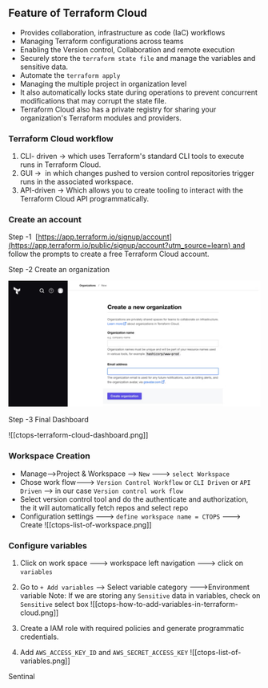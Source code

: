 
## Feature of Terraform Cloud 

* Provides collaboration, infrastructure as code (IaC) workflows
* Managing Terraform configurations across teams
* Enabling the Version control, Collaboration and remote execution
* Securely store the `terraform state file` and manage the variables and sensitive data.
* Automate the `terraform apply`
*  Managing the multiple project in organization level 
*  It also automatically locks state during operations to prevent concurrent modifications that may corrupt the state file.
* Terraform Cloud also has a private registry for sharing your organization's Terraform modules and providers.

### Terraform Cloud workflow 

1. CLI- driven -> which uses Terraform's standard CLI tools to execute runs in Terraform Cloud.
2. GUI ->  in which changes pushed to version control repositories trigger runs in the associated workspace.
3. API-driven -> Which allows you to create tooling to interact with the Terraform Cloud API programmatically.

### Create an account

Step -1  [https://app.terraform.io/signup/account](https://app.terraform.io/public/signup/account?utm_source=learn) and follow the prompts to create a free Terraform Cloud account.

Step -2  Create an organization


![[ctops-create-new-org.png]](/Images/ctops-create-new-org.png)

Step -3 Final Dashboard 

![[ctops-terraform-cloud-dashboard.png]]

### Workspace Creation 

- Manage-->Project & Workspace --> `New` ---> `select Workspace`
- Chose work flow---> `Version Control Workflow` or `CLI Driven`  or `API Driven` --> in our case `Version control work flow`
- Select version control tool and do the authenticate and authorization, the it will automatically fetch repos and select repo
- Configuration settings ---> `define workspace name = CTOPS`  ---> Create
  ![[ctops-list-of-workspace.png]]

### Configure variables
1. Click on work space ---> workspace left navigation ---> click on `variables`
2. Go to `+ Add variables` --> Select variable category --->Environment variable
   Note:  If we are storing any `Sensitive` data in variables, check on `Sensitive` select box
   ![[ctops-how-to-add-variables-in-terraform-cloud.png]]
   
3. Create a IAM role with required policies and generate programmatic credentials.
4. Add `AWS_ACCESS_KEY_ID` and `AWS_SECRET_ACCESS_KEY` 
   ![[ctops-list-of-variables.png]]
   
Sentinal 











